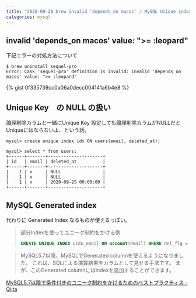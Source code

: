 ```yaml
---
title: "2020-09-28 brew invalid 'depends_on macos' / MySQL Unique index with NULL / Generated index"
categories: mysql
---
```


## invalid 'depends_on macos' value: ">= :leopard"

下記エラーの対処方法について

```console
$ brew uninstall sequel-pro
Error: Cask 'sequel-pro' definition is invalid: invalid 'depends_on macos' value: ">= :leopard"
```

{% gist 0f335739cc0a06a0decc004141a6b4e8 %}

## Unique Key　の NULL の扱い

論理削除カラムと一緒にUnique Key 設定しても論理削除カラムがNULLだとUniqueにはならないよ、という話。

```
mysql> create unique index idx ON users(email, deleted_at);

mysql> select * from users;
+------+-------+---------------------+
| id   | email | deleted_at          |
+------+-------+---------------------+
|    1 | x     | NULL                |
|    1 | x     | NULL                |
|    1 | x     | 2020-09-25 00:00:00 |
+------+-------+---------------------+
```

## MySQL Generated index

代わりに Generated Index なるものが使えるっぽい。

> 部分Indexを使ってユニーク制約をかける例
>
> ```sql
> CREATE UNIQUE INDEX uidx_email ON account(email) WHERE del_flg = 0;
> ```

> MySQL5.7以降、MySQLでGenerated columnを使えるようになりました。
これは、SQLによる演算結果をカラムとして見せる手法です。
まが、このGenerated columnにはindexを追加することができます。

[MySQL5.7以降で条件付きのユニーク制約をかけるためのベストプラクティス - Qiita](https://qiita.com/taruhachi/items/bb78d92efa67b6936201#mysql576-%E4%BB%A5%E9%99%8D%E3%81%AE%E3%83%99%E3%82%B9%E3%83%88%E3%83%97%E3%83%A9%E3%82%AF%E3%83%86%E3%82%A3%E3%82%B9)
